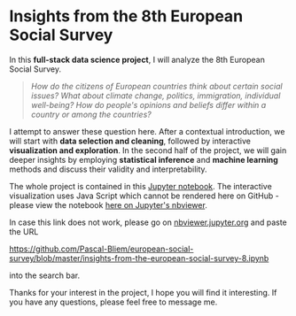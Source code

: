 # Insights from the 8th European Social Survey

In this **full-stack data science project**, I will analyze the 8th European Social Survey. 

> *How do the citizens of European countries think about certain social issues? What about climate change, politics, immigration, individual well-being? How do people's opinions and beliefs differ within a country or among the countries?*

I attempt to answer these question here. After a contextual introduction, we will start with **data selection and cleaning**, followed by interactive **visualization and exploration**. In the second half of the project, we will gain deeper insights by employing **statistical inference** and **machine learning** methods and discuss their validity and interpretability.

The whole project is contained in this [Jupyter notebook](./insights-from-the-european-social-survey-8.ipynb). The interactive visualization uses Java Script which cannot be rendered here on GitHub - please view the notebook [here on Jupyter's nbviewer](https://nbviewer.jupyter.org/github/Pascal-Bliem/european-social-survey/blob/master/insights-from-the-european-social-survey-8.ipynb). 

In case this link does not work, please go on [nbviewer.jupyter.org](https://nbviewer.jupyter.org/) and paste the URL 

https://github.com/Pascal-Bliem/european-social-survey/blob/master/insights-from-the-european-social-survey-8.ipynb 

into the search bar.

Thanks for your interest in the project, I hope you will find it interesting. If you have any questions, please feel free to message me.
